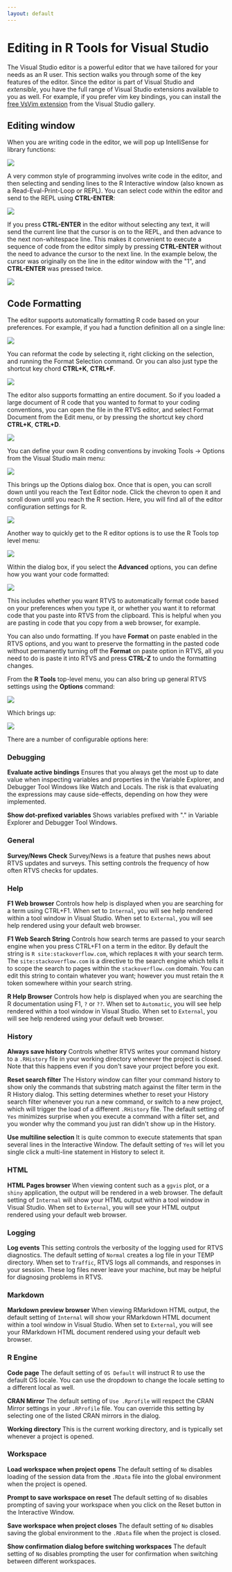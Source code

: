 ```yaml
---
layout: default
---
```


# Editing in R Tools for Visual Studio
 
The Visual Studio editor is a powerful editor that we have tailored for your
needs as an R user. This section walks you through some of the key features of
the editor. Since the editor is part of Visual Studio and *extensible*, you have
the full range of Visual Studio extensions available to you as well. For
example, if you prefer vim key bindings, you can install the [free VsVim
extension](https://visualstudiogallery.msdn.microsoft.com/59ca71b3-a4a3-46ca-8fe1-0e90e3f79329)
from the Visual Studio gallery.

## Editing window

When you are writing code in the editor, we will pop up IntelliSense for
library functions: 
 
![](./media/RTVS-Editing-auto-completion.png)
 
A very common style of programming involves write code in the editor, and then
selecting and sending lines to the R Interactive window (also known as a
Read-Eval-Print-Loop or REPL). You can select code within the editor and send to
the REPL using **CTRL-ENTER**:
 
![](./media/RTVS-Editing-code-to-repl.png)
 
If you press **CTRL-ENTER** in the editor without selecting any text, it will
send the current line that the cursor is on to the REPL, and then advance to the
next non-whitespace line. This makes it convenient to execute a sequence of code
from the editor simply by pressing **CTRL-ENTER** without the need to advance
the cursor to the next line. In the example below, the cursor was originally on
the line in the editor window with the "1", and **CTRL-ENTER** was pressed
twice. 
 
![](./media/RTVS-Editing-code-to-repl-by-line.png) 
 
## Code Formatting

The editor supports automatically formatting R code based on your preferences.
For example, if you had a function definition all on a single line:
 
![](./media/RTVS-Editing-reformatting-example.png)

You can reformat the code by selecting it, right clicking on the selection, and
running the Format Selection command. Or you can also just type the shortcut key
chord **CTRL+K**, **CTRL+F**.
 
 ![](./media/RTVS-Editing-reformatting.png)
 
The editor also supports formatting an entire document. So if you loaded a large
document of R code that you wanted to format to your coding conventions, you can
open the file in the RTVS editor, and select Format Document from the Edit menu,
or by pressing the shortcut key chord **CTRL+K**, **CTRL+D**.
 
 ![](./media/RTVS-Editing-reformatting-document.png)
 
You can define your own R coding conventions by invoking Tools -> Options from
the Visual Studio main menu:
 
 ![](./media/RTVS-Editing-custom-code-conventions.png)

This brings up the Options dialog box. Once that is open, you can scroll down
until you reach the Text Editor node. Click the chevron to open it and scroll
down until you reach the R section. Here, you will find all of the editor
configuration settings for R. 
 
 ![](./media/RTVS-Editing-configuring.png)
 
Another way to quickly get to the R editor options is to use the R Tools top
level menu:
 
 ![](./media/RTVS-Editing-options.png)
 
Within the dialog box, if you select the **Advanced** options, you can define
how you want your code formatted:
 
 ![](./media/RTVS-Editing-advanced-options.png) 

This includes whether you want RTVS to automatically format code based on your
preferences when you type it, or whether you want it to reformat code that you
paste into RTVS from the clipboard. This is helpful when you are pasting in code
that you copy from a web browser, for example.
 
You can also undo formatting. If you have **Format** on paste enabled in the
RTVS options, and you want to preserve the formatting in the pasted code without
permanently turning off the **Format** on paste option in RTVS, all you need to
do is paste it into RTVS and press **CTRL-Z** to undo the formatting changes.
 
From the **R Tools** top-level menu, you can also bring up general RTVS settings
using the **Options** command:
 
  ![](./media/RTVS-Editing-rtvs-options.png)

Which brings up:
 
  ![](./media/RTVS-Editing-rtvs-options-dialog.png)

There are a number of configurable options here:

### Debugging

**Evaluate active bindings** Ensures that you always get the most up to date
value when inspecting variables and properties in the Variable Explorer, and
Debugger Tool Windows like Watch and Locals. The risk is that evaluating the
expressions may cause side-effects, depending on how they were implemented.

**Show dot-prefixed variables** Shows variables prefixed with "." in Variable
Explorer and Debugger Tool Windows.

### General

**Survey/News Check** Survey/News is a feature that pushes news about RTVS
updates and surveys. This setting controls the frequency of how often RTVS
checks for updates.

### Help

**F1 Web browser** Controls how help is displayed when you are searching for a
term using CTRL+F1. When set to `Internal`, you will see help rendered within a
tool window in Visual Studio. When set to `External`, you will see help rendered
using your default web browser.

**F1 Web Search String** Controls how search terms are passed to your search
engine when you press CTRL+F1 on a term in the editor. By default the string is
`R site:stackoverflow.com`, which replaces `R` with your search term. The
`site:stackoverflow.com` is a directive to the search engine which tells it to
scope the search to pages within the `stackoverflow.com` domain. You can edit
this string to contain whatever you want; however you must retain the `R` token
somewhere within your search string.

**R Help Browser** Controls how help is displayed when you are searching the R
documentation using F1, `?` or `??`. When set to `Automatic`, you will see help
rendered within a tool window in Visual Studio. When set to `External`, you will
see help rendered using your default web browser.

### History

**Always save history** Controls whether RTVS writes your command history to a
`.RHistory` file in your working directory whenever the project is closed. Note
that this happens even if you don't save your project before you exit.

**Reset search filter** The History window can filter your command history to
show only the commands that substring match against the filter term in the R
History dialog. This setting determines whether to reset your History search
filter whenever you run a new command, or switch to a new project, which will
trigger the load of a different `.RHistory` file. The default setting of `Yes`
minimizes surprise when you execute a command with a filter set, and you wonder
why the command you just ran didn't show up in the History.

**Use multiline selection** It is quite common to execute statements that span
several lines in the Interactive Window. The default setting of `Yes` will let
you single click a multi-line statement in History to select it.

### HTML

**HTML Pages browser** When viewing content such as a `ggvis` plot, or a `shiny`
application, the output will be rendered in a web browser. The default setting
of `Internal` will show your HTML output within a tool window in Visual Studio.
When set to `External`, you will see your HTML output rendered using your
default web browser.

### Logging

**Log events** This setting controls the verbosity of the logging used for RTVS
diagnostics. The default setting of `Normal` creates a log file in your TEMP
directory. When set to `Traffic`, RTVS logs all commands, and responses in your
session. These log files never leave your machine, but may be helpful for
diagnosing problems in RTVS.

### Markdown

**Markdown preview browser** When viewing RMarkdown HTML output, the default
setting of `Internal` will show your RMarkdown HTML document within a tool
window in Visual Studio. When set to `External`, you will see your RMarkdown
HTML document rendered using your default web browser.

### R Engine

**Code page** The default setting of `OS Default` will instruct R to use the
default OS locale. You can use the dropdown to change the locale setting to a
different local as well.

**CRAN Mirror** The default setting of `Use .Rprofile` will respect the CRAN
Mirror settings in your `.RProfile` file. You can override this setting by
selecting one of the listed CRAN mirrors in the dialog.

**Working directory** This is the current working directory, and is typically
set whenever a project is opened.

### Workspace

**Load workspace when project opens** The default setting of `No` disables
loading of the session data from the `.RData` file into the global environment
when the project is opened.

**Prompt to save workspace on reset** The default setting of `No` disables
prompting of saving your workspace when you click on the Reset button in the
Interactive Window.

**Save workspace when project closes** The default setting of `No` disables
saving the global environment to the `.RData` file when the project is closed.

**Show confirmation dialog before switching workspaces** The default setting of
`No` disables prompting the user for confirmation when switching between
different workspaces.
  